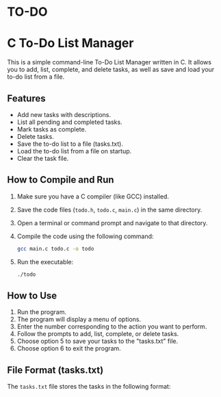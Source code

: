 # TO-DO
# C To-Do List Manager

This is a simple command-line To-Do List Manager written in C. It allows you to add, list, complete, and delete tasks, as well as save and load your to-do list from a file.

## Features

*   Add new tasks with descriptions.
*   List all pending and completed tasks.
*   Mark tasks as complete.
*   Delete tasks.
*   Save the to-do list to a file (tasks.txt).
*   Load the to-do list from a file on startup.
*   Clear the task file.

## How to Compile and Run

1.  Make sure you have a C compiler (like GCC) installed.
2.  Save the code files (`todo.h`, `todo.c`, `main.c`) in the same directory.
3.  Open a terminal or command prompt and navigate to that directory.
4.  Compile the code using the following command:

    ```bash
    gcc main.c todo.c -o todo
    ```

5.  Run the executable:

    ```bash
    ./todo
    ```

## How to Use

1.  Run the program.
2.  The program will display a menu of options.
3.  Enter the number corresponding to the action you want to perform.
4.  Follow the prompts to add, list, complete, or delete tasks.
5.  Choose option 5 to save your tasks to the "tasks.txt" file.
6.  Choose option 6 to exit the program.

## File Format (tasks.txt)

The `tasks.txt` file stores the tasks in the following format:
